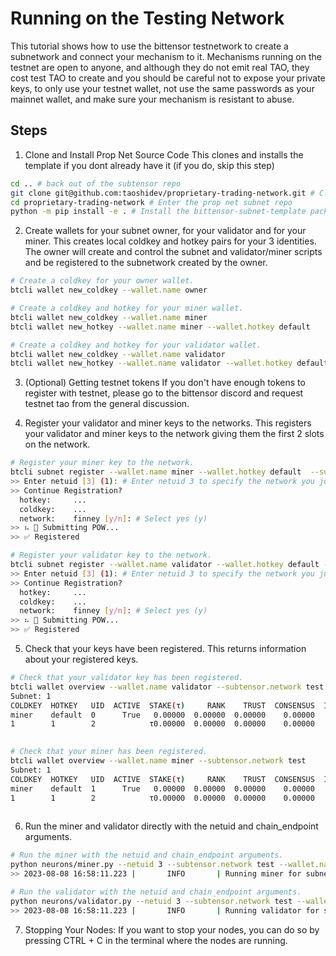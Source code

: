 # Running on the Testing Network
This tutorial shows how to use the bittensor testnetwork to create a subnetwork and connect your mechanism to it. 
Mechanisms running on the testnet are open to anyone, and although they do not emit real TAO, they cost test TAO 
to create and you should be careful not to expose your private keys, to only use your testnet wallet, not use the 
same passwords as your mainnet wallet, and make sure your mechanism is resistant to abuse. 

## Steps

1. Clone and Install Prop Net Source Code
This clones and installs the template if you dont already have it (if you do, skip this step)
```bash
cd .. # back out of the subtensor repo
git clone git@github.com:taoshidev/proprietary-trading-network.git # Clone the prop net subnet repo
cd proprietary-trading-network # Enter the prop net subnet repo
python -m pip install -e . # Install the bittensor-subnet-template package
```

2. Create wallets for your subnet owner, for your validator and for your miner.
This creates local coldkey and hotkey pairs for your 3 identities. The owner will create and control the subnet and 
validator/miner scripts and be registered to the subnetwork created by the owner.
```bash
# Create a coldkey for your owner wallet.
btcli wallet new_coldkey --wallet.name owner

# Create a coldkey and hotkey for your miner wallet.
btcli wallet new_coldkey --wallet.name miner
btcli wallet new_hotkey --wallet.name miner --wallet.hotkey default

# Create a coldkey and hotkey for your validator wallet.
btcli wallet new_coldkey --wallet.name validator
btcli wallet new_hotkey --wallet.name validator --wallet.hotkey default
```

3. (Optional) Getting testnet tokens
If you don't have enough tokens to register with testnet, please go to the bittensor discord and request testnet tao
from the general discussion.

4. Register your validator and miner keys to the networks.
This registers your validator and miner keys to the network giving them the first 2 slots on the network.
```bash
# Register your miner key to the network.
btcli subnet register --wallet.name miner --wallet.hotkey default  --subtensor.network test
>> Enter netuid [3] (1): # Enter netuid 3 to specify the network you just created.
>> Continue Registration?
  hotkey:     ...
  coldkey:    ...
  network:    finney [y/n]: # Select yes (y)
>> ⠦ 📡 Submitting POW...
>> ✅ Registered

# Register your validator key to the network.
btcli subnet register --wallet.name validator --wallet.hotkey default --subtensor.network test
>> Enter netuid [3] (1): # Enter netuid 3 to specify the network you just created.
>> Continue Registration?
  hotkey:     ...
  coldkey:    ...
  network:    finney [y/n]: # Select yes (y)
>> ⠦ 📡 Submitting POW...
>> ✅ Registered
```

5. Check that your keys have been registered.
This returns information about your registered keys.
```bash
# Check that your validator key has been registered.
btcli wallet overview --wallet.name validator --subtensor.network test
Subnet: 1                                                                                                                                                                
COLDKEY  HOTKEY   UID  ACTIVE  STAKE(τ)     RANK    TRUST  CONSENSUS  INCENTIVE  DIVIDENDS  EMISSION(ρ)   VTRUST  VPERMIT  UPDATED  AXON  HOTKEY_SS58                    
miner    default  0      True   0.00000  0.00000  0.00000    0.00000    0.00000    0.00000            0  0.00000                14  none  5GTFrsEQfvTsh3WjiEVFeKzFTc2xcf…
1        1        2            τ0.00000  0.00000  0.00000    0.00000    0.00000    0.00000           ρ0  0.00000                                                         
                                                                          Wallet balance: τ0.0         

# Check that your miner has been registered.
btcli wallet overview --wallet.name miner --subtensor.network test
Subnet: 1                                                                                                                                                                
COLDKEY  HOTKEY   UID  ACTIVE  STAKE(τ)     RANK    TRUST  CONSENSUS  INCENTIVE  DIVIDENDS  EMISSION(ρ)   VTRUST  VPERMIT  UPDATED  AXON  HOTKEY_SS58                    
miner    default  1      True   0.00000  0.00000  0.00000    0.00000    0.00000    0.00000            0  0.00000                14  none  5GTFrsEQfvTsh3WjiEVFeKzFTc2xcf…
1        1        2            τ0.00000  0.00000  0.00000    0.00000    0.00000    0.00000           ρ0  0.00000                                                         
                                                                          Wallet balance: τ0.0   
```

6. Run the miner and validator directly with the netuid and chain_endpoint arguments.
```bash
# Run the miner with the netuid and chain_endpoint arguments.
python neurons/miner.py --netuid 3 --subtensor.network test --wallet.name miner --wallet.hotkey default --logging.debug
>> 2023-08-08 16:58:11.223 |       INFO       | Running miner for subnet: 1 on network: ws://127.0.0.1:9946 with config: ...

# Run the validator with the netuid and chain_endpoint arguments.
python neurons/validator.py --netuid 3 --subtensor.network test --wallet.name validator --wallet.hotkey default --logging.debug
>> 2023-08-08 16:58:11.223 |       INFO       | Running validator for subnet: 1 on network: ws://127.0.0.1:9946 with config: ...
```

7. Stopping Your Nodes:
If you want to stop your nodes, you can do so by pressing CTRL + C in the terminal where the nodes are running.

